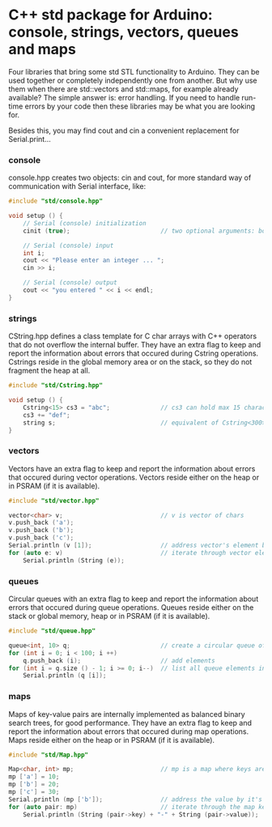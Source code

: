 # C++ std package for Arduino: console, strings, vectors, queues and maps


Four libraries that bring some std STL functionality to Arduino. They can be used together or completely independently one from another. But why use them when there are std::vectors and std::maps, for example already available? The simple answer is: error handling. If you need to handle run-time errors by your code then these libraries may be what you are looking for.

Besides this, you may find cout and cin a convenient replacement for Serial.print...


### console


console.hpp creates two objects: cin and cout, for more standard way of communication with Serial interface, like:


```C++
#include "std/console.hpp"

void setup () {
    // Serial (console) initialization
    cinit (true);                         // two optional arguments: bool waitForSerial = false, unsigned int serialSpeed = 115200

    // Serial (console) input
    int i;
    cout << "Please enter an integer ... ";
    cin >> i;

    // Serial (console) output
    cout << "you entered " << i << endl;
}
```


### strings


CString.hpp defines a class template for C char arrays with C++ operators that do not overflow the internal buffer. They have an extra flag to keep and report the information about errors that occured during Cstring operations. Cstrings reside in the global memory area or on the stack, so they do not fragment the heap at all.


```C++
#include "std/Cstring.hpp"

void setup () {
    Cstring<15> cs3 = "abc";              // cs3 can hold max 15 characters and is assigned "abc" value after construction
    cs3 += "def";
    string s;                             // equivalent of Cstring<300>
}
```


### vectors


Vectors have an extra flag to keep and report the information about errors that occured during vector operations. Vectors reside either on the heap or in PSRAM (if it is available).


```C++
#include "std/vector.hpp"

vector<char> v;                           // v is vector of chars
v.push_back ('a');
v.push_back ('b');
v.push_back ('c');
Serial.println (v [1]);                   // address vector's element by it's position
for (auto e: v)                           // iterate through vector elements
    Serial.println (String (e));  
```


### queues


Circular queues with an extra flag to keep and report the information about errors that occured during queue operations. Queues reside either on the stack or global memory, heap or in PSRAM (if it is available).

```C++
#include "std/queue.hpp"

queue<int, 10> q;                         // create a circular queue of integers containing max 10 elements
for (int i = 0; i < 100; i ++)
    q.push_back (i);                      // add elements
for (int i = q.size () - 1; i >= 0; i--)  // list all queue elements in FIFO order
    Serial.println (q [i]);
```


### maps


Maps of key-value pairs are internally implemented as balanced binary search trees, for good performance. They have an extra flag to keep and report the information about errors that occured during map operations. Maps reside either on the heap or in PSRAM (if it is available).


```C++
#include "std/Map.hpp"

Map<char, int> mp;                        // mp is a map where keys are chars and values are integers
mp ['a'] = 10;
mp ['b'] = 20;
mp ['c'] = 30;
Serial.println (mp ['b']);                // address the value by it's key 
for (auto pair: mp)                       // iterate through the map key-value pairs
    Serial.println (String (pair->key) + "-" + String (pair->value));
```
